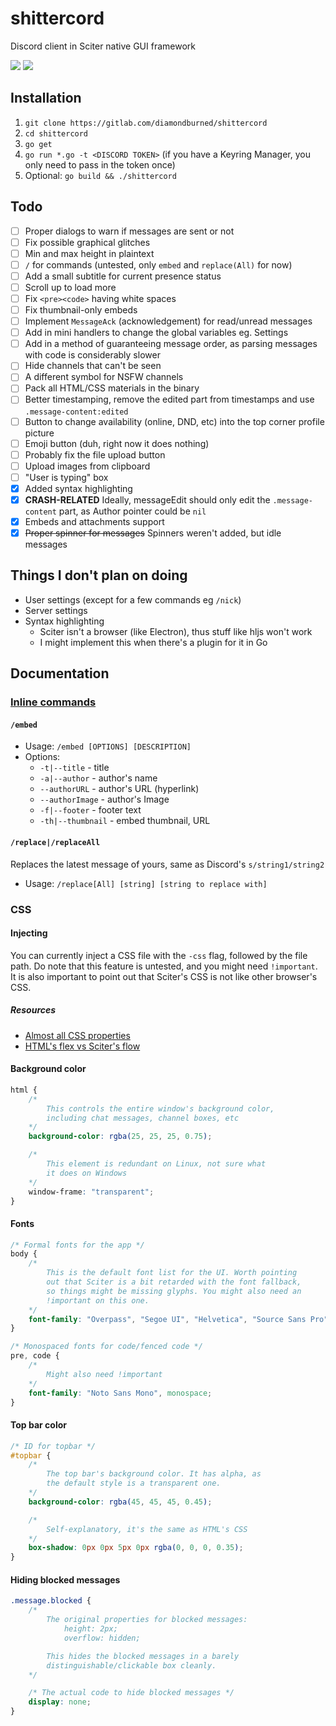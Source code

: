 # shittercord

Discord client in Sciter native GUI framework

![](https://cdn.discordapp.com/attachments/361920025051004939/537151107680698370/unknown.png)
![](https://media.discordapp.net/attachments/361920025051004939/537172219328069632/unknown.png)

## Installation

1. `git clone https://gitlab.com/diamondburned/shittercord`
2. `cd shittercord`
3. `go get`
4. `go run *.go -t <DISCORD TOKEN>` (if you have a Keyring Manager, you only need to pass in the token once)
5. Optional: `go build && ./shittercord`

## Todo

- [ ] Proper dialogs to warn if messages are sent or not
- [ ] Fix possible graphical glitches
- [ ] Min and max height in plaintext
- [ ] `/` for commands (untested, only `embed` and `replace(All)` for now)
- [ ] Add a small subtitle for current presence status
- [ ] Scroll up to load more
- [ ] Fix `<pre><code>` having white spaces
- [ ] Fix thumbnail-only embeds
- [ ] Implement `MessageAck` (acknowledgement) for read/unread messages
- [ ] Add in mini handlers to change the global variables eg. Settings
- [ ] Add in a method of guaranteeing message order, as parsing messages with code is considerably slower
- [ ] Hide channels that can't be seen
- [ ] A different symbol for NSFW channels
- [ ] Pack all HTML/CSS materials in the binary
- [ ] Better timestamping, remove the edited part from timestamps and use `.message-content:edited`
- [ ] Button to change availability (online, DND, etc) into the top corner profile picture
- [ ] Emoji button (duh, right now it does nothing)
- [ ] Probably fix the file upload button
- [ ] Upload images from clipboard
- [ ] "User is typing" box
- [x] Added syntax highlighting
- [x] **CRASH-RELATED** Ideally, messageEdit should only edit the `.message-content` part, as Author pointer could be `nil`
- [x] Embeds and attachments support
- [x] ~~Proper spinner for messages~~ Spinners weren't added, but idle messages

## Things I don't plan on doing

- User settings (except for a few commands eg `/nick`)
- Server settings 
- Syntax highlighting
	- Sciter isn't a browser (like Electron), thus stuff like hljs won't work
	- I might implement this when there's a plugin for it in Go

## Documentation

### [Inline commands](https://gitlab.com/diamondburned/shittercord/blob/master/sendmessage.go)

#### `/embed`

- Usage: `/embed [OPTIONS] [DESCRIPTION]`
- Options: 
	- `-t|--title` - title
	- `-a|--author` - author's name
	- `--authorURL` - author's URL (hyperlink)
	- `--authorImage` - author's Image
	- `-f|--footer` - footer text
	- `-th|--thumbnail` - embed thumbnail, URL

#### `/replace|/replaceAll`

Replaces the latest message of yours, same as Discord's `s/string1/string2`

- Usage: `/replace[All] [string] [string to replace with]`

### CSS

#### Injecting

You can currently inject a CSS file with the `-css` flag, followed by the file path. Do note that this feature is untested, and you might need `!important`. It is also important to point out that Sciter's CSS is not like other browser's CSS.

##### Resources

- [Almost all CSS properties](https://sciter.com/docs/content/css/cssmap.html)
- [HTML's flex vs Sciter's flow](https://terrainformatica.com/w3/flex-layout/flex-vs-flexbox.htm)

#### Background color

```css
html {
	/* 
		This controls the entire window's background color,
		including chat messages, channel boxes, etc
	*/
	background-color: rgba(25, 25, 25, 0.75);

	/*
		This element is redundant on Linux, not sure what
		it does on Windows 
	*/
	window-frame: "transparent";
}
```

#### Fonts

```css
/* Formal fonts for the app */
body {
	/*
		This is the default font list for the UI. Worth pointing
		out that Sciter is a bit retarded with the font fallback,
		so things might be missing glyphs. You might also need an
		!important on this one.
	*/
	font-family: "Overpass", "Segoe UI", "Helvetica", "Source Sans Pro", "Noto Sans", sans-serif;
}

/* Monospaced fonts for code/fenced code */
pre, code {
	/* 
		Might also need !important
	*/
	font-family: "Noto Sans Mono", monospace;
}
```

#### Top bar color

```css
/* ID for topbar */
#topbar {
	/*
		The top bar's background color. It has alpha, as
		the default style is a transparent one.
	*/
	background-color: rgba(45, 45, 45, 0.45);

	/*
		Self-explanatory, it's the same as HTML's CSS
	*/
	box-shadow: 0px 0px 5px 0px rgba(0, 0, 0, 0.35);
}
```

#### Hiding blocked messages

```css
.message.blocked {
	/*
		The original properties for blocked messages:
			height: 2px;
			overflow: hidden;

		This hides the blocked messages in a barely
		distinguishable/clickable box cleanly.
	*/

	/* The actual code to hide blocked messages */
	display: none;
}
```
